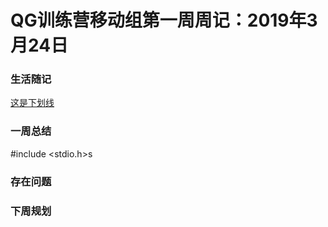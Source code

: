 # QG训练营移动组第一周周记：2019年3月24日

### 生活随记

<u>这是下划线</u>

### 一周总结

#include <stdio.h>s

### 存在问题



### 下周规划

<u></u>

